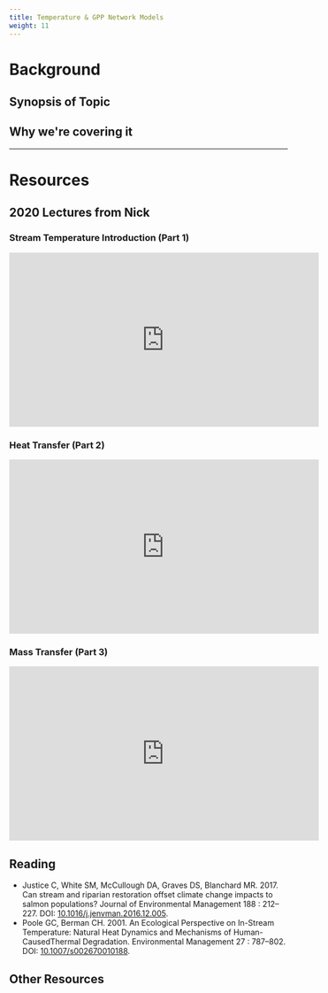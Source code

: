 ```yaml
---
title: Temperature & GPP Network Models
weight: 11
---
```


# Background

## Synopsis of Topic


## Why we're covering it

------
# Resources

## 2020 Lectures from Nick

### Stream Temperature Introduction (Part 1)

<div class="responsive-embed">
<iframe width="560" height="315" src="https://www.youtube.com/embed/J37D3LipAL4" frameborder="0" allow="accelerometer; autoplay; encrypted-media; gyroscope; picture-in-picture" allowfullscreen></iframe>
</div>

### Heat Transfer (Part 2)
<div class="responsive-embed">
<iframe width="560" height="315" src="https://www.youtube.com/embed/z-MioX_-KfQ" frameborder="0" allow="accelerometer; autoplay; encrypted-media; gyroscope; picture-in-picture" allowfullscreen></iframe>
</div>

### Mass Transfer (Part 3)

<div class="responsive-embed">
<iframe width="560" height="315" src="https://www.youtube.com/embed/M1AdZCFJ8gM" frameborder="0" allow="accelerometer; autoplay; encrypted-media; gyroscope; picture-in-picture" allowfullscreen></iframe>
</div>


## Reading

- <a href="https://s3-us-west-2.amazonaws.com/etalweb.joewheaton.org/Courses/Ecohydraulic/2020/Reading/Justice+etal+17+EnvirManage+riparian+restorati.pdf"><i class="fa fa-file-pdf-o" aria-hidden="true"></i></a> Justice C, White SM, McCullough DA, Graves DS, Blanchard MR. 2017. Can stream and riparian restoration offset climate change impacts to salmon populations?  Journal of Environmental Management 188 : 212–227. DOI: [10.1016/j.jenvman.2016.12.005](https://dx.doi.org/10.1016/j.jenvman.2016.12.005).
- <a href="https://s3-us-west-2.amazonaws.com/etalweb.joewheaton.org/Courses/Ecohydraulic/2020/Reading/Poole+Berman+EnvMang01.pdf"><i class="fa fa-file-pdf-o" aria-hidden="true"></i></a> Poole GC, Berman CH. 2001. An Ecological Perspective on In-Stream Temperature: Natural Heat Dynamics and Mechanisms of Human-CausedThermal Degradation. Environmental Management 27 : 787–802. DOI: [10.1007/s002670010188](https://dx.doi.org/10.1007/s002670010188).




## Other Resources
